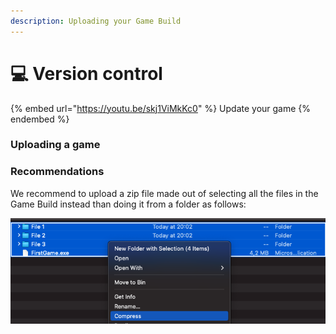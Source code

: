 ```yaml
---
description: Uploading your Game Build
---
```


# 💻 Version control

{% embed url="https://youtu.be/skj1ViMkKc0" %}
Update your game
{% endembed %}

### Uploading a game



### Recommendations

We recommend to upload a zip file made out of selecting all the files in the Game Build instead than doing it from a folder as follows:

![](<../../../.gitbook/assets/Screenshot 2022-08-15 at 20.03.30.png>)
